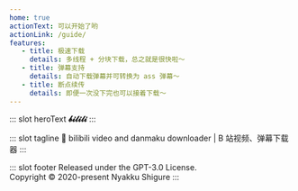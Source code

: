 ```yaml
---
home: true
actionText: 可以开始了哟
actionLink: /guide/
features:
   - title: 极速下载
     details: 多线程 + 分块下载，总之就是很快啦～
   - title: 弹幕支持
     details: 自动下载弹幕并可转换为 ass 弹幕～
   - title: 断点续传
     details: 即便一次没下完也可以接着下载～
---
```


::: slot heroText
<b class="gradient">𝓫𝓲𝓵𝓲𝓵𝓲</b>
:::

::: slot tagline
🍻 bilibili video and danmaku downloader | B 站视频、弹幕下载器
:::

::: slot footer
Released under the GPT-3.0 License.<br>
Copyright © 2020-present Nyakku Shigure
:::
